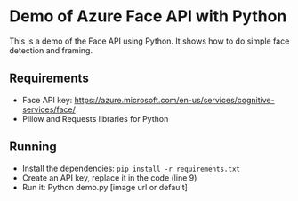 # Demo of Azure Face API with Python

This is a demo of the Face API using Python. It shows how to do simple face detection and framing.

## Requirements

* Face API key: https://azure.microsoft.com/en-us/services/cognitive-services/face/
* Pillow and Requests libraries for Python

## Running

* Install the dependencies: `pip install -r requirements.txt`
* Create an API key, replace it in the code (line 9)
* Run it: Python demo.py \[image url or default\]

